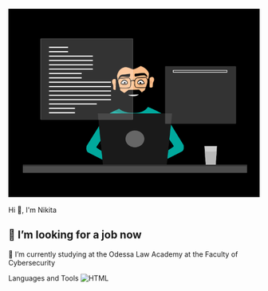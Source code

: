 ![Header](https://github.com/Overlord228-png/Overlord228-png/blob/main/assets/81178b47a8598f0c81c4799f2cdd4057.gif)

Hi 👋, I'm Nikita

## 🔭 I’m looking for a job now
🌱 I’m currently studying at the Odessa Law Academy at the Faculty of Cybersecurity

Languages and Tools
![HTML](<img alt="Buildkite" src="https://img.shields.io/buildkite/:identifier">)